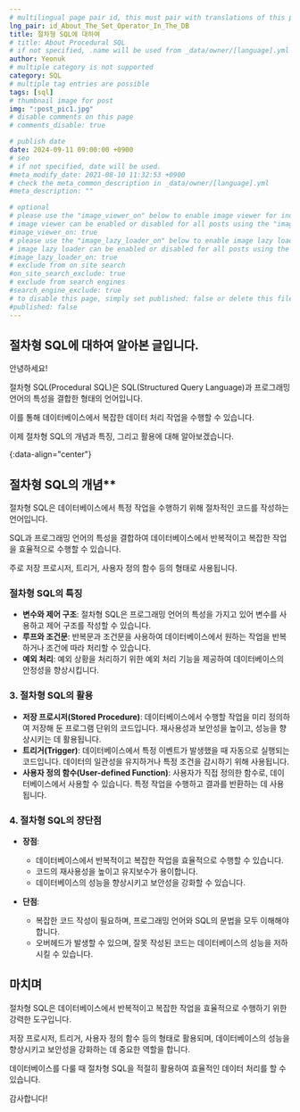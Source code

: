 ```yaml
---
# multilingual page pair id, this must pair with translations of this page. (This name must be unique)
lng_pair: id_About_The_Set_Operator_In_The_DB
title: 절차형 SQL에 대하여
# title: About Procedural SQL
# if not specified, .name will be used from _data/owner/[language].yml
author: Yeonuk
# multiple category is not supported
category: SQL
# multiple tag entries are possible
tags: [sql]
# thumbnail image for post
img: ":post_pic1.jpg"
# disable comments on this page
# comments_disable: true

# publish date
date: 2024-09-11 09:00:00 +0900
# seo
# if not specified, date will be used.
#meta_modify_date: 2021-08-10 11:32:53 +0900
# check the meta_common_description in _data/owner/[language].yml
#meta_description: ""

# optional
# please use the "image_viewer_on" below to enable image viewer for individual pages or posts (_posts/ or [language]/_posts folders).
# image viewer can be enabled or disabled for all posts using the "image_viewer_posts: true" setting in _data/conf/main.yml.
#image_viewer_on: true
# please use the "image_lazy_loader_on" below to enable image lazy loader for individual pages or posts (_posts/ or [language]/_posts folders).
# image lazy loader can be enabled or disabled for all posts using the "image_lazy_loader_posts: true" setting in _data/conf/main.yml.
#image_lazy_loader_on: true
# exclude from on site search
#on_site_search_exclude: true
# exclude from search engines
#search_engine_exclude: true
# to disable this page, simply set published: false or delete this file
#published: false
---
```


<!-- outline-start -->

## 절차형 SQL에 대하여 알아본 글입니다.

안녕하세요!

절차형 SQL(Procedural SQL)은 SQL(Structured Query Language)과 프로그래밍 언어의 특성을 결합한 형태의 언어입니다.

이를 통해 데이터베이스에서 복잡한 데이터 처리 작업을 수행할 수 있습니다.

이제 절차형 SQL의 개념과 특징, 그리고 활용에 대해 알아보겠습니다.

{:data-align="center"}

<!-- outline-end -->

## 절차형 SQL의 개념\*\*

절차형 SQL은 데이터베이스에서 특정 작업을 수행하기 위해 절차적인 코드를 작성하는 언어입니다.

SQL과 프로그래밍 언어의 특성을 결합하여 데이터베이스에서 반복적이고 복잡한 작업을 효율적으로 수행할 수 있습니다.

주로 저장 프로시저, 트리거, 사용자 정의 함수 등의 형태로 사용됩니다.

### 절차형 SQL의 특징

- **변수와 제어 구조**: 절차형 SQL은 프로그래밍 언어의 특성을 가지고 있어 변수를 사용하고 제어 구조를 작성할 수 있습니다.
- **루프와 조건문**: 반복문과 조건문을 사용하여 데이터베이스에서 원하는 작업을 반복하거나 조건에 따라 처리할 수 있습니다.
- **예외 처리**: 예외 상황을 처리하기 위한 예외 처리 기능을 제공하여 데이터베이스의 안정성을 향상시킵니다.

### **3. 절차형 SQL의 활용**

- **저장 프로시저(Stored Procedure)**: 데이터베이스에서 수행할 작업을 미리 정의하여 저장해 둔 프로그램 단위의 코드입니다. 재사용성과 보안성을 높이고, 성능을 향상시키는 데 활용됩니다.
- **트리거(Trigger)**: 데이터베이스에서 특정 이벤트가 발생했을 때 자동으로 실행되는 코드입니다. 데이터의 일관성을 유지하거나 특정 조건을 감시하기 위해 사용됩니다.
- **사용자 정의 함수(User-defined Function)**: 사용자가 직접 정의한 함수로, 데이터베이스에서 사용할 수 있습니다. 특정 작업을 수행하고 결과를 반환하는 데 사용됩니다.

### **4. 절차형 SQL의 장단점**

- **장점**:

  - 데이터베이스에서 반복적이고 복잡한 작업을 효율적으로 수행할 수 있습니다.
  - 코드의 재사용성을 높이고 유지보수가 용이합니다.
  - 데이터베이스의 성능을 향상시키고 보안성을 강화할 수 있습니다.

- **단점**:
  - 복잡한 코드 작성이 필요하며, 프로그래밍 언어와 SQL의 문법을 모두 이해해야 합니다.
  - 오버헤드가 발생할 수 있으며, 잘못 작성된 코드는 데이터베이스의 성능을 저하시킬 수 있습니다.

## 마치며

절차형 SQL은 데이터베이스에서 반복적이고 복잡한 작업을 효율적으로 수행하기 위한 강력한 도구입니다.

저장 프로시저, 트리거, 사용자 정의 함수 등의 형태로 활용되며, 데이터베이스의 성능을 향상시키고 보안성을 강화하는 데 중요한 역할을 합니다.

데이터베이스를 다룰 때 절차형 SQL을 적절히 활용하여 효율적인 데이터 처리를 할 수 있습니다.

감사합니다!
